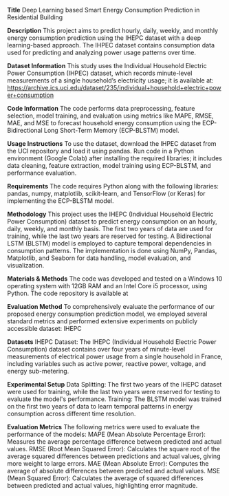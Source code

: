 **Title**
Deep Learning based Smart Energy Consumption Prediction in Residential Building

**Description**
This project aims to predict hourly, daily, weekly, and monthly energy consumption prediction using the IHEPC dataset with a deep learning-based approach. The IHPEC dataset contains consumption data used for predicting and analyzing power usage patterns over time.

**Dataset Information**
This study uses the Individual Household Electric Power Consumption (IHPEC) dataset, which records minute-level measurements of a single household’s electricity usage; it is available at:
https://archive.ics.uci.edu/dataset/235/individual+household+electric+power+consumption

**Code Information**
The code performs data preprocessing, feature selection, model training, and evaluation using metrics like MAPE, RMSE, MAE, and MSE to forecast household energy consumption using the ECP-Bidirectional Long Short-Term Memory (ECP-BLSTM) model.

**Usage Instructions**
To use the dataset, download the IHPEC dataset from the UCI repository and load it using pandas. Run code in a Python environment (Google Colab) after installing the required libraries; it includes data cleaning, feature extraction, model training using ECP-BLSTM, and performance evaluation.

**Requirements**
The code requires Python along with the following libraries: pandas, numpy, matplotlib, scikit-learn, and TensorFlow (or Keras) for implementing the ECP-BLSTM model.

**Methodology**
 This project uses the IHEPC (Individual Household Electric Power Consumption) dataset to predict energy consumption on an hourly, daily, weekly, and monthly basis. 
The first two years of data are used for training, while the last two years are reserved for testing. 
A Bidirectional LSTM (BLSTM) model is employed to capture temporal dependencies in consumption patterns. 
The implementation is done using NumPy, Pandas, Matplotlib, and Seaborn for data handling, model evaluation, and visualization.

**Materials & Methods**
The code was developed and tested on a Windows 10 operating system with 12GB RAM and an Intel Core i5 processor, using Python. The code repository is available at

**Evaluation Method**
To comprehensively evaluate the performance of our proposed energy consumption prediction model, we employed several standard metrics and performed extensive experiments on publicly accessible dataset: IHEPC

**Datasets**
IHEPC Dataset: The IHEPC (Individual Household Electric Power Consumption) dataset contains over four years of minute-level measurements of electrical power usage from a single household in France, including variables such as active power, reactive power, voltage, and energy sub-metering.

**Experimental Setup**
Data Splitting: The first two years of the IHEPC dataset were used for training, while the last two years were reserved for testing to evaluate the model's performance.
Training: The BLSTM model was trained on the first two years of data to learn temporal patterns in energy consumption across different time resolution.

**Evaluation Metrics**
The following metrics were used to evaluate the performance of the models:
MAPE (Mean Absolute Percentage Error): Measures the average percentage difference between predicted and actual values.
RMSE (Root Mean Squared Error): Calculates the square root of the average squared differences between predictions and actual values, giving more weight to large errors.
MAE (Mean Absolute Error): Computes the average of absolute differences between predicted and actual values.
MSE (Mean Squared Error): Calculates the average of squared differences between predicted and actual values, highlighting error magnitude.


